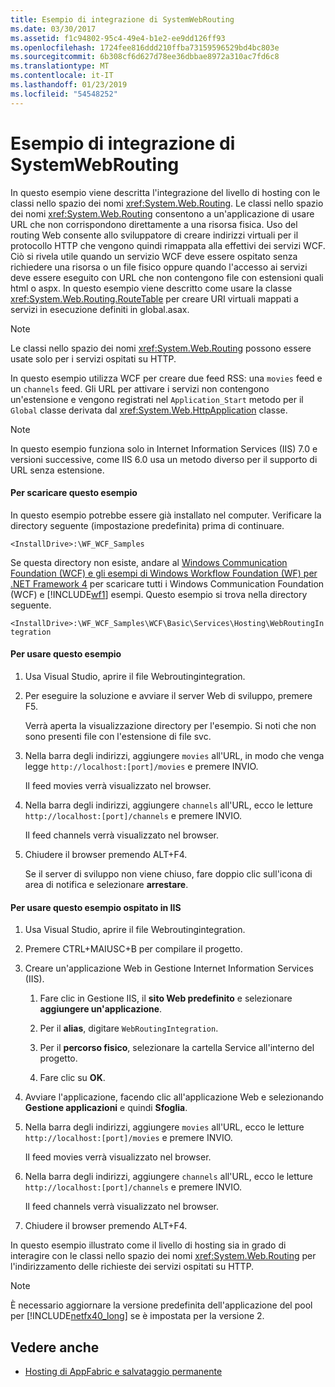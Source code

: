 ```yaml
---
title: Esempio di integrazione di SystemWebRouting
ms.date: 03/30/2017
ms.assetid: f1c94802-95c4-49e4-b1e2-ee9dd126ff93
ms.openlocfilehash: 1724fee816ddd210ffba73159596529bd4bc803e
ms.sourcegitcommit: 6b308cf6d627d78ee36dbbae8972a310ac7fd6c8
ms.translationtype: MT
ms.contentlocale: it-IT
ms.lasthandoff: 01/23/2019
ms.locfileid: "54548252"
---
```

# <a name="systemwebrouting-integration-sample"></a>Esempio di integrazione di SystemWebRouting
In questo esempio viene descritta l'integrazione del livello di hosting con le classi nello spazio dei nomi <xref:System.Web.Routing>. Le classi nello spazio dei nomi <xref:System.Web.Routing> consentono a un'applicazione di usare URL che non corrispondono direttamente a una risorsa fisica. Uso del routing Web consente allo sviluppatore di creare indirizzi virtuali per il protocollo HTTP che vengono quindi rimappata alla effettivi dei servizi WCF. Ciò si rivela utile quando un servizio WCF deve essere ospitato senza richiedere una risorsa o un file fisico oppure quando l'accesso ai servizi deve essere eseguito con URL che non contengono file con estensioni quali html o aspx. In questo esempio viene descritto come usare la classe <xref:System.Web.Routing.RouteTable> per creare URI virtuali mappati a servizi in esecuzione definiti in global.asax. 

> [!NOTE]
>  Le classi nello spazio dei nomi <xref:System.Web.Routing> possono essere usate solo per i servizi ospitati su HTTP.  
  
In questo esempio utilizza WCF per creare due feed RSS: una `movies` feed e un `channels` feed. Gli URL per attivare i servizi non contengono un'estensione e vengono registrati nel `Application_Start` metodo per il `Global` classe derivata dal <xref:System.Web.HttpApplication> classe.  
  
> [!NOTE]
>  In questo esempio funziona solo in Internet Information Services (IIS) 7.0 e versioni successive, come IIS 6.0 usa un metodo diverso per il supporto di URL senza estensione.  

#### <a name="to-download-this-sample"></a>Per scaricare questo esempio
  
In questo esempio potrebbe essere già installato nel computer. Verificare la directory seguente (impostazione predefinita) prima di continuare.  
   
`<InstallDrive>:\WF_WCF_Samples`  
   
 Se questa directory non esiste, andare al [Windows Communication Foundation (WCF) e gli esempi di Windows Workflow Foundation (WF) per .NET Framework 4](https://go.microsoft.com/fwlink/?LinkId=150780) per scaricare tutti i Windows Communication Foundation (WCF) e [!INCLUDE[wf1](../../../../includes/wf1-md.md)] esempi. Questo esempio si trova nella directory seguente.  
   
`<InstallDrive>:\WF_WCF_Samples\WCF\Basic\Services\Hosting\WebRoutingIntegration`  
  
#### <a name="to-use-this-sample"></a>Per usare questo esempio  
  
1.  Usa Visual Studio, aprire il file Webroutingintegration.  
  
2.  Per eseguire la soluzione e avviare il server Web di sviluppo, premere F5.  
  
     Verrà aperta la visualizzazione directory per l'esempio. Si noti che non sono presenti file con l'estensione di file svc.  
  
3.  Nella barra degli indirizzi, aggiungere `movies` all'URL, in modo che venga legge `http://localhost:[port]/movies` e premere INVIO.  
  
     Il feed movies verrà visualizzato nel browser.  
  
4.  Nella barra degli indirizzi, aggiungere `channels` all'URL, ecco le letture `http://localhost:[port]/channels` e premere INVIO.  
  
     Il feed channels verrà visualizzato nel browser.  
  
5.  Chiudere il browser premendo ALT+F4.  
  
     Se il server di sviluppo non viene chiuso, fare doppio clic sull'icona di area di notifica e selezionare **arrestare**.  
  
#### <a name="to-use-this-sample-when-hosted-in-iis"></a>Per usare questo esempio ospitato in IIS  
  
1.  Usa Visual Studio, aprire il file Webroutingintegration.  
  
2.  Premere CTRL+MAIUSC+B per compilare il progetto.  
  
3.  Creare un'applicazione Web in Gestione Internet Information Services (IIS).  
  
    1.  Fare clic in Gestione IIS, il **sito Web predefinito** e selezionare **aggiungere un'applicazione**.  
  
    2.  Per il **alias**, digitare `WebRoutingIntegration`.  
  
    3.  Per il **percorso fisico**, selezionare la cartella Service all'interno del progetto.  
  
    4.  Fare clic su **OK**.  
  
4.  Avviare l'applicazione, facendo clic all'applicazione Web e selezionando **Gestione applicazioni** e quindi **Sfoglia**.  
  
5.  Nella barra degli indirizzi, aggiungere `movies` all'URL, ecco le letture `http://localhost:[port]/movies` e premere INVIO.  
  
     Il feed movies verrà visualizzato nel browser.  
  
6.  Nella barra degli indirizzi, aggiungere `channels` all'URL, ecco le letture `http://localhost:[port]/channels` e premere INVIO.  
  
     Il feed channels verrà visualizzato nel browser.  
  
7.  Chiudere il browser premendo ALT+F4.  
  
 In questo esempio illustrato come il livello di hosting sia in grado di interagire con le classi nello spazio dei nomi <xref:System.Web.Routing> per l'indirizzamento delle richieste dei servizi ospitati su HTTP.  
  
> [!NOTE]
>  È necessario aggiornare la versione predefinita dell'applicazione del pool per [!INCLUDE[netfx40_long](../../../../includes/netfx40-long-md.md)] se è impostata per la versione 2.  
  
## <a name="see-also"></a>Vedere anche
- [Hosting di AppFabric e salvataggio permanente](https://go.microsoft.com/fwlink/?LinkId=193961)

